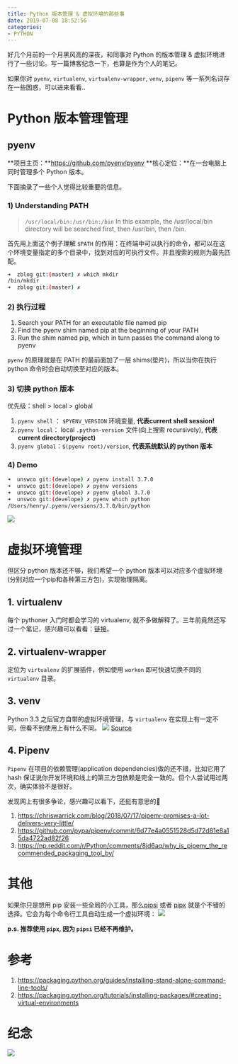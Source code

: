 ```yaml
---
title: Python 版本管理 & 虚拟环境的那些事
date: 2019-07-08 18:52:56
categories:
- PYTHON
---
```



好几个月前的一个月黑风高的深夜，和同事对 Python 的版本管理 & 虚拟环境进行了一些讨论。写一篇博客纪念一下，也算是作为个人的笔记。   

如果你对 `pyenv`, `virtualenv`, `virtualenv-wrapper`, `venv`, `pipenv` 等一系列名词存在一些困惑，可以进来看看..

<!--more-->

# Python 版本管理管理
## pyenv
**项目主页：**https://github.com/pyenv/pyenv
**核心定位：**在一台电脑上同时管理多个 Python 版本。

下面摘录了一些个人觉得比较重要的信息。

### 1) Understanding PATH
> `/usr/local/bin:/usr/bin:/bin`
> In this example, the /usr/local/bin directory will be searched first, then /usr/bin, then /bin.

首先用上面这个例子理解 `$PATH` 的作用：在终端中可以执行的命令，都可以在这个环境变量指定的多个目录中，找到对应的可执行文件。并且搜索的规则为最先匹配。
```bash
➜  zblog git:(master) ✗ which mkdir
/bin/mkdir
➜  zblog git:(master) ✗
```

### 2) 执行过程
1. Search your PATH for an executable file named pip
2. Find the pyenv shim named pip at the beginning of your PATH
3. Run the shim named pip, which in turn passes the command along to pyenv

`pyenv` 的原理就是在 PATH 的最前面加了一层 shims(垫片)，所以当你在执行 python 命令时会自动切换至对应的版本。

### 3) 切换 python 版本
优先级：shell \> local \> global    

1. `pyenv shell` ： `$PYENV_VERSION` 环境变量, **代表current shell session!**
2. `pyenv local`： local `.python-version` 文件(向上搜索 recursively), **代表 current directory(project)**
3. `pyenv global`：`$(pyenv root)/version`, **代表系统默认的 python 版本**

### 4) Demo
```bash
➜  unswco git:(develope) ✗ pyenv install 3.7.0
➜  unswco git:(develope) ✗ pyenv versions
➜  unswco git:(develope) ✗ pyenv global 3.7.0
➜  unswco git:(develope) ✗ pyenv which python
/Users/henry/.pyenv/versions/3.7.0/bin/python
```
![](/images/blog/190707_python_env_management/15624854039065.jpg)


# 虚拟环境管理
但区分 python 版本还不够，我们希望一个 python 版本可以对应多个虚拟环境(分别对应一个pip和各种第三方包)，实现物理隔离。

## 1. virtualenv
每个 pythoner 入门时都会学习的 virtualenv, 就不多做解释了。三年前竟然还写过一个笔记，感兴趣可以看看：[链接](/blog/20160930/python-venv/)。

## 2. virtualenv-wrapper
定位为 `virtualenv` 的扩展插件，例如使用 `workon` 即可快速切换不同的 `virtualenv` 目录。

## 3. venv
Python 3.3 之后官方自带的虚拟环境管理，与 `virtualenv` 在实现上有一定不同，但看不到使用上有什么不同。
![](/images/blog/190707_python_env_management/15625545552451.jpg)
[Source](https://packaging.python.org/tutorials/installing-packages/#creating-virtual-environments)

## 4. Pipenv
`Pipenv` 在项目的依赖管理(application dependencies)做的还不错，比如它用了 hash 保证说你开发环境和线上的第三方包依赖是完全一致的。但个人尝试用过两次，确实体验不是很好。    

发现网上有很多争论，感兴趣可以看下，还挺有意思的🍉

1. https://chriswarrick.com/blog/2018/07/17/pipenv-promises-a-lot-delivers-very-little/
2. https://github.com/pypa/pipenv/commit/6d77e4a0551528d5d72d81e8a15da4722ad82f26
2. https://np.reddit.com/r/Python/comments/8jd6aq/why_is_pipenv_the_recommended_packaging_tool_by/


# 其他
如果你只是想用 pip 安装一些全局的小工具，那么[pipsi](https://github.com/mitsuhiko/pipsi) 或者 [pipx](https://github.com/pipxproject/pipx) 就是个不错的选择。它会为每个命令行工具自动生成一个虚拟环境：
![](/images/blog/190707_python_env_management/15625174046152.jpg)

**p.s. 推荐使用 `pipx`, 因为 `pipsi` 已经不再维护。**


# 参考
1. https://packaging.python.org/guides/installing-stand-alone-command-line-tools/
2. https://packaging.python.org/tutorials/installing-packages/#creating-virtual-environments


# 纪念
![](/images/blog/190707_python_env_management/15625174196560.jpg)




